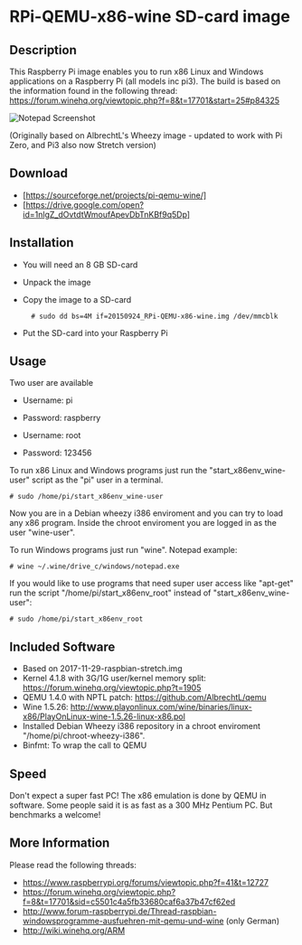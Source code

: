 RPi-QEMU-x86-wine SD-card image
===============================


Description
-----------
This Raspberry Pi image enables you to run x86 Linux and Windows applications on a Raspberry Pi (all models inc pi3).
The build is based on the information found in the following thread: https://forum.winehq.org/viewtopic.php?f=8&t=17701&start=25#p84325

![Notepad Screenshot](/Screenshots/Notepad.png?raw=true)

(Originally based on AlbrechtL's Wheezy image - updated to work with Pi Zero, and Pi3 
also now Stretch version)

Download
--------
- [https://sourceforge.net/projects/pi-qemu-wine/]
- [https://drive.google.com/open?id=1nlgZ_dOvtdtWmoufApevDbTnKBf9q5Dp]

Installation
------------
- You will need an 8 GB SD-card
- Unpack the image
- Copy the image to a SD-card

        # sudo dd bs=4M if=20150924_RPi-QEMU-x86-wine.img /dev/mmcblk

- Put the SD-card into your Raspberry Pi

Usage
-----
Two user are available
- Username: pi
- Password: raspberry


- Username: root
- Password: 123456

To run x86 Linux and Windows programs just run the "start_x86env_wine-user" script as the "pi" user in a terminal.
     
    # sudo /home/pi/start_x86env_wine-user

Now you are in a Debian wheezy i386 enviroment and you can try to load any x86 program. Inside the chroot enviroment you are logged in as the user "wine-user".

To run Windows programs just run "wine". Notepad example:

    # wine ~/.wine/drive_c/windows/notepad.exe


If you would like to use programs that need super user access like "apt-get" run the script "/home/pi/start_x86env_root" instead of "start_x86env_wine-user":

    # sudo /home/pi/start_x86env_root


Included Software
-----------------
- Based on 2017-11-29-raspbian-stretch.img
- Kernel 4.1.8 with 3G/1G user/kernel memory split: https://forum.winehq.org/viewtopic.php?t=1905
- QEMU 1.4.0 with NPTL patch: https://github.com/AlbrechtL/qemu
- Wine 1.5.26: http://www.playonlinux.com/wine/binaries/linux-x86/PlayOnLinux-wine-1.5.26-linux-x86.pol
- Installed Debian Wheezy i386 repository in a chroot enviroment "/home/pi/chroot-wheezy-i386".
- Binfmt: To wrap the call to QEMU


Speed
-----
Don't expect a super fast PC! The x86 emulation is done by QEMU in software.
Some people said it is as fast as a 300 MHz Pentium PC. But benchmarks a welcome!

More Information
-----------------
Please read the following threads:
- https://www.raspberrypi.org/forums/viewtopic.php?f=41&t=12727
- https://forum.winehq.org/viewtopic.php?f=8&t=17701&sid=c5501c4a5fb33680caf6a37b47cf62ed
- http://www.forum-raspberrypi.de/Thread-raspbian-windowsprogramme-ausfuehren-mit-qemu-und-wine (only German)
- http://wiki.winehq.org/ARM
